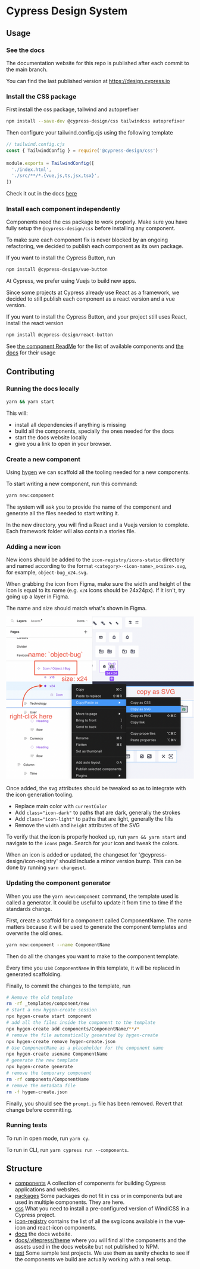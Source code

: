 # Cypress Design System

## Usage

### See the docs

The documentation website for this repo is published after each commit to the main branch.

You can find the last published version at https://design.cypress.io

### Install the CSS package

First install the css package, tailwind and autoprefixer

```bash
npm install --save-dev @cypress-design/css tailwindcss autoprefixer
```

Then configure your tailwind.config.cjs using the following template

```js
// tailwind.config.cjs
const { TailwindConfig } = require('@cypress-design/css')

module.exports = TailwindConfig([
  './index.html',
  './src/**/*.{vue,js,ts,jsx,tsx}',
])
```

Check it out in the docs [here](./css)

### Install each component independently

Components need the css package to work properly. Make sure you have fully setup the `@cypress-design/css` before installing any component.

To make sure each component fix is never blocked by an ongoing refactoring, we decided to publish each component as its own package.

If you want to install the Cypress Button, run

```bash
npm install @cypress-design/vue-button
```

At Cypress, we prefer using Vuejs to build new apps.

Since some projects at Cypress already use React as a framework, we decided to still publish each component as a react version and a vue version.

If you want to install the Cypress Button, and your project still uses React, install the react version

```bash
npm install @cypress-design/react-button
```

See [the component ReadMe](./components/) for the list of available components and [the docs](https://cypress-design.vercel.app) for their usage

## Contributing

### Running the docs locally

```bash
yarn && yarn start
```

This will:

- install all dependencies if anything is missing
- build all the components, specially the ones needed for the docs
- start the docs website locally
- give you a link to open in your browser.

### Create a new component

Using [hygen](https://hygen.io) we can scaffold all the tooling needed for a new components.

To start writing a new component, run this command:

```bash
yarn new:component
```

The system will ask you to provide the name of the component and generate all the files needed to start writing it.

In the new directory, you will find a React and a Vuejs version to complete. Each framework folder will also contain a stories file.

### Adding a new icon

New icons should be added to the `icon-registry/icons-static` directory and named according to the format `<category>-<icon-name>_x<size>.svg`, for example, `object-bug_x24.svg`.

When grabbing the icon from Figma, make sure the width and height of the icon is equal to its name (e.g. `x24` icons should be 24x24px). If it isn't, try going up a layer in Figma.

The name and size should match what's shown in Figma.

![image](copy-svg.png)

Once added, the svg attributes should be tweaked so as to integrate with the icon generation tooling.

- Replace main color with `currentColor`
- Add `class="icon-dark"` to paths that are dark, generally the strokes
- Add `class="icon-light"` to paths that are light, generally the fills
- Remove the `width` and `height` attributes of the SVG

To verify that the icon is properly hooked up, run `yarn && yarn start` and navigate to the `icons` page. Search for your icon and tweak the colors.

When an icon is added or updated, the changeset for '@cypress-design/icon-registry' should include a minor version bump. This can be done by running `yarn changeset`.

### Updating the component generator

When you use the `yarn new:component` command, the template used is called a generator. It could be useful to update it from time to time if the standards change.

First, create a scaffold for a component called ComponentName. The name matters because it will be used to generate the component templates and overwrite the old ones.

```bash
yarn new:component --name ComponentName
```

Then do all the changes you want to make to the component template.

Every time you use `ComponentName` in this template, it will be replaced in generated scaffolding.

Finally, to commit the changes to the template, run

```bash
# Remove the old template
rm -rf _templates/component/new
# start a new hygen-create session
npx hygen-create start component
# add all the files inside the component to the template
npx hygen-create add components/ComponentName/**/*
# remove the file automatically generated by hygen-create
npx hygen-create remove hygen-create.json
# Use ComponentName as a placeholder for the component name
npx hygen-create usename ComponentName
# generate the new template
npx hygen-create generate
# remove the temporary component
rm -rf components/ComponentName
# remove the metadata file
rm -f hygen-create.json
```

Finally, you should see the `prompt.js` file has been removed. Revert that change before committing.

### Running tests

To run in open mode, run `yarn cy`.

To run in CLI, run `yarn cypress run --components`.

## Structure

- [components](./components/) A collection of components for building Cypress applications and websites.
- [packages](./packages/) Some packages do not fit in css or in components but are used in multiple components. They are here.
- [css](./css/) What you need to install a pre-configured version of WindiCSS in a Cypress project.
- [icon-registry](./icon-registry/) contains the list of all the svg icons available in the vue-icon and react-icon components.
- [docs](./docs/) the docs website.
- [docs/.vitepress/theme](./docs/.vitepress/theme) where you will find all the components and the assets used in the docs website but not published to NPM.
- [test](./test/) Some sample test projects. We use them as sanity checks to see if the components we build are actually working with a real setup.
